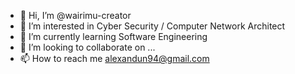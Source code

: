 - 👋 Hi, I’m @wairimu-creator
- 👀 I’m interested in Cyber Security / Computer Network Architect
- 🌱 I’m currently learning Software Engineering
- 💞️ I’m looking to collaborate on ...
- 📫 How to reach me alexandun94@gmail.com

<!---
wairimu-creator/wairimu-creator is a ✨ special ✨ repository because its `README.md` (this file) appears on your GitHub profile.
You can click the Preview link to take a look at your changes.
--->
